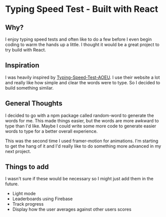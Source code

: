 # Typing Speed Test - Built with React

## Why?

I enjoy typing speed tests and often like to do a few before I even begin coding to warm the hands up a little. I thought
it would be a great project to try build with React. 

## Inspiration

I was heavily inspired by [Typing-Speed-Test-AOEU](https://typing-speed-test.aoeu.eu/). I use their website a lot
and really like how simple and clear the words were to type. So I decided to build something similar.

## General Thoughts

I decided to go with a npm package called random-word to generate the words for me. This made things easier, but the words are
more awkward to type than I'd like. Maybe I could write some more code to generate easier words to type for a better overall experience.

This was the second time I used framer-motion for animations. I'm starting to get the hang of it and I'd really like to do something more advanced in my next project.

## Things to add

I wasn't sure if these would be necessary so I might just add them in the future. 
- Light mode
- Leaderboards using Firebase
- Track progress
- Display how the user averages against other users scores